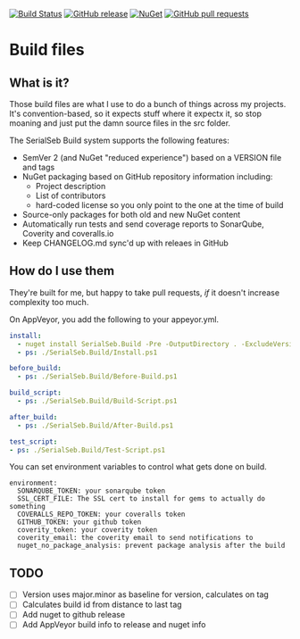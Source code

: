 [![Build Status](https://ci.appveyor.com/api/projects/status/mp5v36y4lg76ppju?svg=true)](https://ci.appveyor.com/project/OpenRasta/SerialSeb.Build)
[![GitHub release](https://img.shields.io/github/release/serialseb/SerialSeb.Build.svg)](https://github.com/serialseb/SerialSeb.Build/releases/latest)
[![NuGet](https://img.shields.io/nuget/v/SerialSeb.Build.svg)](https://www.nuget.org/packages/SerialSeb.Build/)
[![GitHub pull requests](https://img.shields.io/github/issues-pr/serialseb/SerialSeb.Build.svg)](https://github.com/serialseb/ConsulStructure/pulls)

# Build files

## What is it?

Those build files are what I use to do a bunch of things across my projects. 
It's convention-based, so it expects stuff where it expectx it, so stop moaning
and just put the damn source files in the src folder.

The SerialSeb Build system supports the following features:

 - SemVer 2 (and NuGet "reduced experience") based on a VERSION file and tags
 - NuGet packaging based on GitHub repository information including:
    - Project description
    - List of contributors
    - hard-coded license so you only point to the one at the time of build
 - Source-only packages for both old and new NuGet content
 - Automatically run tests and send coverage reports to SonarQube, Coverity and
   coveralls.io
 - Keep CHANGELOG.md sync'd up with releaes in GitHub

## How do I use them

They're built for me, but happy to take pull requests, *if* it doesn't increase
complexity too much.

On AppVeyor, you add the following to your appeyor.yml.

```yml
install:
  - nuget install SerialSeb.Build -Pre -OutputDirectory . -ExcludeVersion
  - ps: ./SerialSeb.Build/Install.ps1

before_build:
  - ps: ./SerialSeb.Build/Before-Build.ps1

build_script:
  - ps: ./SerialSeb.Build/Build-Script.ps1

after_build:
  - ps: ./SerialSeb.Build/After-Build.ps1

test_script:
- ps: ./SerialSeb.Build/Test-Script.ps1

```

You can set environment variables to control what gets done on build.

```
environment:
  SONARQUBE_TOKEN: your sonarqube token
  SSL_CERT_FILE: The SSL cert to install for gems to actually do something
  COVERALLS_REPO_TOKEN: your coveralls token
  GITHUB_TOKEN: your github token
  coverity_token: your coverity token
  coverity_email: the coverity email to send notifications to
  nuget_no_package_analysis: prevent package analysis after the build
```

## TODO

 - [ ] Version uses major.minor as baseline for version, calculates on tag
 - [ ] Calculates build id from distance to last tag
 - [ ] Add nuget to github release
 - [ ] Add AppVeyor build info to release and nuget info
